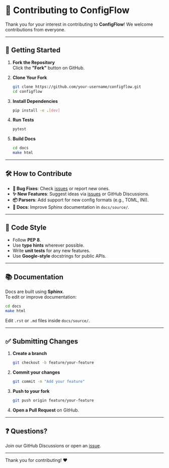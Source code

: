 # 🤝 Contributing to ConfigFlow

Thank you for your interest in contributing to **ConfigFlow**! We welcome contributions from everyone.

---

## 🚀 Getting Started

1. **Fork the Repository**  
   Click the **"Fork"** button on GitHub.

2. **Clone Your Fork**

   ```bash
   git clone https://github.com/your-username/configflow.git
   cd configflow
   ```

3. **Install Dependencies**

   ```bash
   pip install -e .[dev]
   ```

4. **Run Tests**

   ```bash
   pytest
   ```

5. **Build Docs**

   ```bash
   cd docs
   make html
   ```

---

## 🛠️ How to Contribute

- **🐛 Bug Fixes**: Check [issues](https://github.com/your-username/configflow/issues) or report new ones.
- **✨ New Features**: Suggest ideas via [issues](https://github.com/your-username/configflow/issues) or GitHub Discussions.
- **📦 Parsers**: Add support for new config formats (e.g., TOML, INI).
- **📝 Docs**: Improve Sphinx documentation in `docs/source/`.

---

## 🧹 Code Style

- Follow **PEP 8**.
- Use **type hints** wherever possible.
- Write **unit tests** for any new features.
- Use **Google-style** docstrings for public APIs.

---

## 📚 Documentation

Docs are built using **Sphinx**.  
To edit or improve documentation:

```bash
cd docs
make html
```

Edit `.rst` or `.md` files inside `docs/source/`.

---

## ✅ Submitting Changes

1. **Create a branch**

   ```bash
   git checkout -b feature/your-feature
   ```

2. **Commit your changes**

   ```bash
   git commit -m "Add your feature"
   ```

3. **Push to your fork**

   ```bash
   git push origin feature/your-feature
   ```

4. **Open a Pull Request** on GitHub.

---

## ❓ Questions?

Join our GitHub Discussions or open an [issue](https://github.com/your-username/configflow/issues).

---

Thank you for contributing! ❤️
